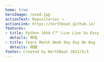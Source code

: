 ```yaml
---
home: true
heroImage: /used.jpg
actionText: Repositories →
actionLink: https://northboat.github.io/
features:
- title: Python JAVA C艹 Line Line So Easy
  details: 啊哈
- title: Years Month Week Day Day No Bug
  details: 哦豁
footer: Created by NorthBoat 2021/5/3
---
```

